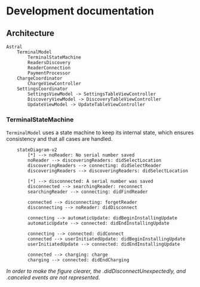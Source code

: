 # Development documentation

## Architecture

    Astral
        TerminalModel
            TerminalStateMachine
            ReadersDiscovery
            ReaderConnection
            PaymentProcessor
        ChargeCoordinator
            ChargeViewController
        SettingsCoordinator
            SettingsViewModel -> SettingsTableViewController
            DiscoveryViewModel -> DiscoveryTableViewController
            UpdateViewModel -> UpdateTableViewController 
         

### TerminalStateMachine

`TerminalModel` uses a state machine to keep its internal state, which ensures consistency and that all cases are handled.

```mermaid
    stateDiagram-v2 
        [*] --> noReader: No serial number saved
        noReader --> discoveringReaders: didSelectLocation
        discoveringReaders --> connecting: didSelectReader
        discoveringReaders --> discoveringReaders: didSelectLocation

        [*] --> disconnected: A serial number was saved
        disconnected --> searchingReader: reconnect
        searchingReader --> connecting: didFindReader

        connected --> disconnecting: forgetReader
        disconnecting --> noReader: didDisconnect

        connecting --> automaticUpdate: didBeginInstallingUpdate
        automaticUpdate --> connected: didEndInstallingUpdate

        connecting --> connected: didConnect
        connected --> userInitiatedUpdate: didBeginInstallingUpdate
        userInitiatedUpdate --> connected: didEndInstallingUpdate

        connected --> charging: charge
        charging --> connected: didEndCharging         
```

*In order to make the figure clearer, the .didDisconnectUnexpectedly, and .canceled events are not represented.*
